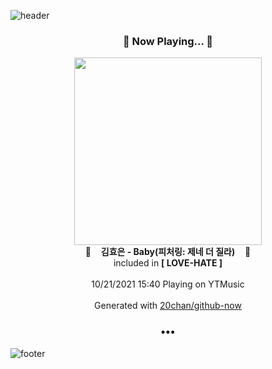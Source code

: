 ![header](https://capsule-render.vercel.app/api?type=wave&height=170&section=header&text=Hi.%20I'm%20SHIFT&fontColor=090707&fontAlignX=45&fontAlignY=65&fontSize=100)

<h3 align="center">🎵 Now Playing... 🎵</h3>
<p align="center">
  <a href="https://music.youtube.com/watch?v=Tf32s5i0DRI">
    <img width="300" src="https://lh3.googleusercontent.com/wSaCVGFPFZoiOU2zWu-9epNWqFlsMlMbL9qGWNOVqAFR61Ol8U-2Igw00GFKyjSCCCHhb2anT9vPp98">
  </a>
  <br>
  🎵&nbsp&nbsp&nbsp <b>김효은 - Baby(피처링: 제네 더 질라)</b> &nbsp&nbsp&nbsp🎵
  <br>
  included in <b>[ LOVE-HATE ]</b>
  
  <br />
  <br />
  10/21/2021 15:40 Playing on YTMusic
  <br />
  <br />
  Generated with <a href="https://github.com/20chan/github-now">20chan/github-now</a>
</p>

<h3 align="center">•••</h3>

![footer](https://capsule-render.vercel.app/api?type=wave&height=150&section=footer)
